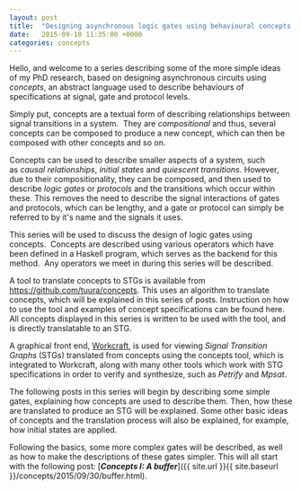 ```yaml
---
layout: post
title:  "Designing asynchronous logic gates using behavioural concepts: An introduction"
date:   2015-09-10 11:35:00 +0000
categories: concepts
---
```


Hello, and welcome to a series describing some of the more simple ideas
of my PhD research, based on designing asynchronous circuits using
*concepts*, an abstract language used to describe behaviours of
specifications at signal, gate and protocol levels.

Simply put, concepts
are a textual form of describing relationships between signal
transitions in a system.  They are *compositional* and thus, several
concepts can be composed to produce a new concept, which can then be
composed with other concepts and so on.

Concepts can be used to describe
smaller aspects of a system, such as *causal relationships*, *initial
states* and *quiescent transitions*. However, due to their
compositionality, they can be composed, and then used to describe *logic
gates* or *protocols* and the transitions which occur within these. This
removes the need to describe the signal interactions of gates and
protocols, which can be lengthy, and a gate or protocol can simply be
referred to by it's name and the signals it uses.

This series will be
used to discuss the design of logic gates using concepts.  Concepts are
described using various operators which have been defined in a Haskell
program, which serves as the backend for this method.  Any operators we
meet in during this series will be described.

A tool to translate concepts to STGs is available from <https://github.com/tuura/concepts>.
This uses an algorithm to translate concepts, which will be explained in this
series of posts. Instruction on how to use the tool and examples of concept
specifications can be found here. All concepts displayed in this series is
written to be used with the tool, and is directly translatable to an STG.

A graphical front end,
[Workcraft](http://www.workcraft.org/), is used for
viewing *Signal Transition Graphs* (STGs) translated from concepts using
the concepts tool, which is integrated to Workcraft, along with many other
tools which work with STG specifications in order to verify and synthesize,
such as *Petrify* and *Mpsat*.

The following
posts in this series will begin by describing some simple gates,
explaining how concepts are used to describe them. Then, how these
are translated to produce an STG will be explained. Some other basic
ideas of concepts and the translation process will also be explained, for
example, how initial states are applied.

Following the basics, some more complex gates will be
described, as well as how to make the descriptions of these gates
simpler. This will all start with the following post: [***Concepts I: A
buffer***]({{ site.url }}{{ site.baseurl }}/concepts/2015/09/30/buffer.html).
